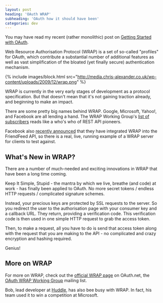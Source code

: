 ```yaml
---
layout: post
heading: 'OAuth WRAP'
subheading: 'OAuth how it should have been'
categories: dev
---
```


You may have read my recent (rather monolithic) post on [Getting Started with OAuth](/on-engineering/dev/demystifying-oauth/).

Web Resource Authorisation Protocol (WRAP) is a set of so-called "profiles" for OAuth, which contribute a substantial number of additional features as well as vast simplification of the bloated (yet finally secure) authentication mechanism.

{% include images/block.html src="http://media.chris-alexander.co.uk/wp-content/uploads/2009/12/wrap.png" %}

WRAP is currently in the very early stages of development as a protocol specification. But that doesn't mean that it's not gaining traction already, and beginning to make an impact.

There are some pretty big names behind WRAP. Google, Microsoft, Yahoo!, and Facebook are all lending a hand. The WRAP Working Group's [list of subscribers](http://groups.google.com/group/oauth-wrap-wg/members) reads like a who's who of REST API pioneers.

Facebook also [recently announced](http://developers.facebook.com/news.php?blog=1&amp;story=350) that they have integrated WRAP into the FriendFeed API, so there is a real, live, running example of a WRAP server for clients to test against.

## What's New in WRAP?

There are a number of much-needed and exciting innovations in WRAP that have been a long time coming.

Keep It Simple, Stupid - the mantra by which we live, breathe (and code) at work - has finally been applied to OAuth. No more secret tokens / endless HTTP requests / complicated signature schemes.

Instead, your precious keys are protected by SSL requests to the server. So you redirect the user to the authorisation page with your consumer key and a callback URL. They return, providing a verification code. This verification code is then used in one simple HTTP request to grab the access token.

Then, to make a request, all you have to do is send that access token along with the request that you are making to the API - no complicated and crazy encryption and hashing required.

Genius!

## More on WRAP

For more on WRAP, check out the [official WRAP page](http://wiki.oauth.net/OAuth-WRAP) on OAuth.net, the [OAuth WRAP Working Group](http://groups.google.com/group/oauth-wrap-wg) mailing list.

Bob, lead developer at [Huddle](http://www.huddle.net), has also bee busy with WRAP. In fact, his team used it to win a competition at Microsoft.
